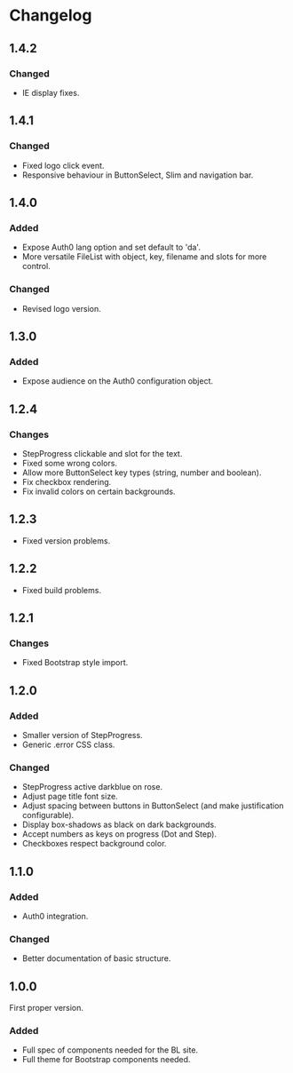 # Changelog

## 1.4.2

### Changed

- IE display fixes.

## 1.4.1

### Changed

- Fixed logo click event.
- Responsive behaviour in ButtonSelect, Slim and navigation bar.

## 1.4.0

### Added

- Expose Auth0 lang option and set default to 'da'.
- More versatile FileList with object, key, filename and slots for more control.

### Changed

- Revised logo version.

## 1.3.0

### Added

- Expose audience on the Auth0 configuration object.

## 1.2.4

### Changes

- StepProgress clickable and slot for the text.
- Fixed some wrong colors.
- Allow more ButtonSelect key types (string, number and boolean).
- Fix checkbox rendering.
- Fix invalid colors on certain backgrounds.

## 1.2.3

- Fixed version problems.

## 1.2.2

- Fixed build problems.

## 1.2.1

### Changes

- Fixed Bootstrap style import.

## 1.2.0

### Added

- Smaller version of StepProgress.
- Generic .error CSS class.
  
### Changed

- StepProgress active darkblue on rose.
- Adjust page title font size.
- Adjust spacing between buttons in ButtonSelect (and make justification configurable).
- Display box-shadows as black on dark backgrounds.
- Accept numbers as keys on progress (Dot and Step).
- Checkboxes respect background color.

## 1.1.0

### Added

- Auth0 integration.

### Changed

- Better documentation of basic structure.

## 1.0.0

First proper version.

### Added

- Full spec of components needed for the BL site.
- Full theme for Bootstrap components needed.